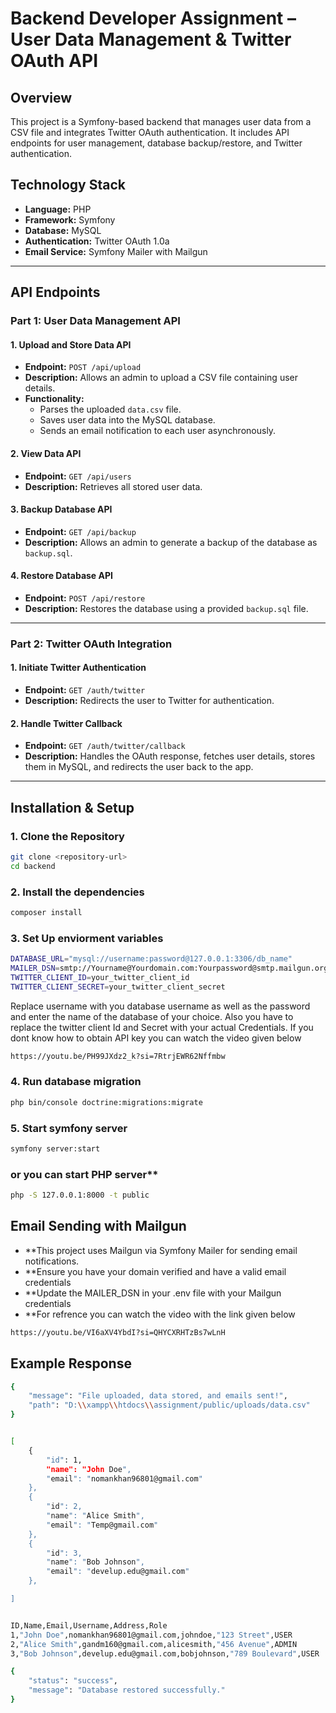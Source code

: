 # Backend Developer Assignment – User Data Management & Twitter OAuth API

## Overview
This project is a Symfony-based backend that manages user data from a CSV file and integrates Twitter OAuth authentication. It includes API endpoints for user management, database backup/restore, and Twitter authentication.

## Technology Stack
- **Language:** PHP
- **Framework:** Symfony
- **Database:** MySQL
- **Authentication:** Twitter OAuth 1.0a
- **Email Service:** Symfony Mailer with Mailgun

---

## **API Endpoints**

### **Part 1: User Data Management API**

#### 1. Upload and Store Data API
- **Endpoint:** `POST /api/upload`
- **Description:** Allows an admin to upload a CSV file containing user details.
- **Functionality:**
  - Parses the uploaded `data.csv` file.
  - Saves user data into the MySQL database.
  - Sends an email notification to each user asynchronously.

#### 2. View Data API
- **Endpoint:** `GET /api/users`
- **Description:** Retrieves all stored user data.

#### 3. Backup Database API
- **Endpoint:** `GET /api/backup`
- **Description:** Allows an admin to generate a backup of the database as `backup.sql`.

#### 4. Restore Database API
- **Endpoint:** `POST /api/restore`
- **Description:** Restores the database using a provided `backup.sql` file.

---

### **Part 2: Twitter OAuth Integration**

#### 1. Initiate Twitter Authentication
- **Endpoint:** `GET /auth/twitter`
- **Description:** Redirects the user to Twitter for authentication.

#### 2. Handle Twitter Callback
- **Endpoint:** `GET /auth/twitter/callback`
- **Description:** Handles the OAuth response, fetches user details, stores them in MySQL, and redirects the user back to the app.

---

## **Installation & Setup**

### **1. Clone the Repository**
```sh
git clone <repository-url>
cd backend
```
### **2. Install the dependencies**
```sh
composer install
```
### **3. Set Up enviorment variables**

```sh
DATABASE_URL="mysql://username:password@127.0.0.1:3306/db_name"
MAILER_DSN=smtp://Yourname@Yourdomain.com:Yourpassword@smtp.mailgun.org:587
TWITTER_CLIENT_ID=your_twitter_client_id
TWITTER_CLIENT_SECRET=your_twitter_client_secret

```
Replace username with you database username as well as the password and enter the name of the database of your choice.
Also you have to replace the twitter client Id and Secret with your actual Credentials. If you dont know how to obtain API key you can watch the video given below

```sh
https://youtu.be/PH99JXdz2_k?si=7RtrjEWR62Nffmbw
```

### **4. Run database migration**

```sh
php bin/console doctrine:migrations:migrate

```

### **5. Start symfony server**

```sh
symfony server:start
```
###  or you can start PHP server**

```sh
php -S 127.0.0.1:8000 -t public
```

## Email Sending with Mailgun
- **This project uses Mailgun via Symfony Mailer for sending email notifications.
- **Ensure you have your domain verified and have a valid email credentials
- **Update the MAILER_DSN in your .env file with your Mailgun credentials
- **For refrence you can watch the video with the link given below

```sh
https://youtu.be/VI6aXV4YbdI?si=QHYCXRHTzBs7wLnH
```


## Example Response

```sh
{
    "message": "File uploaded, data stored, and emails sent!",
    "path": "D:\\xampp\\htdocs\\assignment/public/uploads/data.csv"
}
```

```sh

[
    {
        "id": 1,
        "name": "John Doe",
        "email": "nomankhan96801@gmail.com"
    },
    {
        "id": 2,
        "name": "Alice Smith",
        "email": "Temp@gmail.com"
    },
    {
        "id": 3,
        "name": "Bob Johnson",
        "email": "develup.edu@gmail.com"
    },

]
```

```sh

ID,Name,Email,Username,Address,Role
1,"John Doe",nomankhan96801@gmail.com,johndoe,"123 Street",USER
2,"Alice Smith",gandm160@gmail.com,alicesmith,"456 Avenue",ADMIN
3,"Bob Johnson",develup.edu@gmail.com,bobjohnson,"789 Boulevard",USER

```

```sh
{
    "status": "success",
    "message": "Database restored successfully."
}
```
